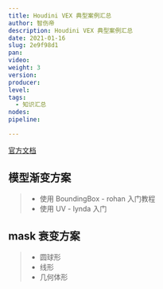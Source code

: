 ```yaml
---
title: Houdini VEX 典型案例汇总
author: 智伤帝
description: Houdini VEX 典型案例汇总
date: 2021-01-16
slug: 2e9f98d1
pan: 
video: 
weight: 3
version: 
producer:
level: 
tags: 
  - 知识汇总
nodes: 
pipeline: 

---
```


[官方文档](https://www.sidefx.com/docs/houdini/basics/index.html)
## 模型渐变方案

> + 使用 BoundingBox - rohan 入门教程
> + 使用 UV - lynda 入门

## mask 衰变方案

> + 圆球形
> + 线形
> + 几何体形


